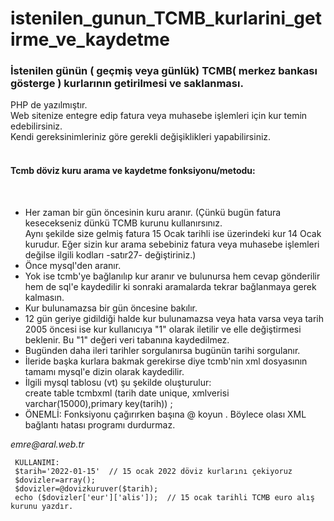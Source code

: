 # istenilen_gunun_TCMB_kurlarini_getirme_ve_kaydetme
<h3>İstenilen günün ( geçmiş veya günlük) TCMB( merkez bankası gösterge ) kurlarının getirilmesi ve saklanması.</h3>
PHP de yazılmıştır.<br> 
Web sitenize entegre edip fatura veya muhasebe işlemleri için kur temin edebilirsiniz.<br>
Kendi gereksinimleriniz göre gerekli değişiklikleri yapabilirsiniz.<br><br>

<h4>Tcmb  döviz kuru arama ve kaydetme fonksiyonu/metodu:</h4> <br>
<ul>
<li>Her zaman bir gün öncesinin kuru aranır. (Çünkü bugün fatura kesecekseniz dünkü TCMB kurunu kullanırsınız.</li>
Aynı şekilde size gelmiş fatura 15 Ocak tarihli ise üzerindeki kur 14 Ocak kurudur.
Eğer sizin kur arama sebebiniz fatura veya muhasebe işlemleri değilse ilgili kodları -satır27- değiştiriniz.)</li>  
<li>Önce mysql'den aranır.</li>
<li>Yok ise tcmb'ye bağlanılıp kur aranır ve bulunursa hem cevap gönderilir hem de sql'e kaydedilir ki
sonraki aramalarda tekrar bağlanmaya gerek kalmasın.</li>
<li>Kur bulunamazsa bir gün öncesine bakılır.</li>
<li>12 gün geriye gidildiği halde kur bulunamazsa veya hata varsa veya tarih 2005 öncesi ise kur kullanıcıya "1" olarak iletilir
ve elle değiştirmesi beklenir. Bu "1" değeri veri tabanına kaydedilmez.</li>
<li>Bugünden daha ileri tarihler sorgulanırsa  bugünün tarihi sorgulanır.</li>
<li>İleride başka kurlara bakmak gerekirse diye tcmb'nin xml dosyasının tamamı mysql'e dizin olarak kaydedilir.</li>
<li>İlgili mysql tablosu (vt) şu şekilde oluşturulur:<br>
create table tcmbxml (tarih date unique, xmlverisi varchar(15000),primary key(tarih)) ;</li>
<li>ÖNEMLİ: Fonksiyonu çağırırken başına @ koyun . Böylece olası XML bağlantı hatası programı durdurmaz.</li>
</ul>
<i>emre@aral.web.tr</i><br>
     
     KULLANIMI: 
     $tarih='2022-01-15'  // 15 ocak 2022 döviz kurlarını çekiyoruz
     $dovizler=array();
     $dovizler=@dovizkuruver($tarih); 
     echo ($dovizler['eur']['alis']);  // 15 ocak tarihli TCMB euro alış kurunu yazdır. 
  

